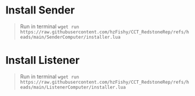 # Install Sender
> Run in terminal `wget run https://raw.githubusercontent.com/hzFishy/CCT_RedstoneRep/refs/heads/main/SenderComputer/installer.lua`

# Install Listener
> Run in terminal `wget run https://raw.githubusercontent.com/hzFishy/CCT_RedstoneRep/refs/heads/main/ListenerComputer/installer.lua`

